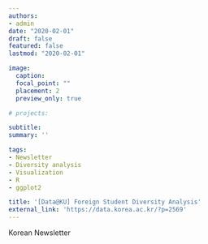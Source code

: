 ```yaml
---
authors:
- admin
date: "2020-02-01"
draft: false
featured: false
lastmod: "2020-02-01"

image:
  caption:
  focal_point: ""
  placement: 2
  preview_only: true

# projects: 

subtitle: 
summary: ''

tags:
- Newsletter
- Diversity analysis
- Visualization
- R
- ggplot2

title: '[Data@KU] Foreign Student Diversity Analysis'
external_link: 'https://data.korea.ac.kr/?p=2569'
---
```


Korean Newsletter


